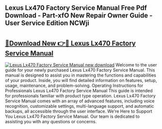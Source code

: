 ## Lexus Lx470 Factory Service Manual Free Pdf Download - Part-xfO New Repair Owner Guide - User Service Edition NCWji

# <h2><a href="http://bc68902.oget.top/?id=Lexus+Lx470+Factory+Service+Manual">🔗Download New 👉🔴 Lexus Lx470 Factory Service Manual</a></h2>

[![Lexus Lx470 Factory Service Manual new download](https://i.imgur.com/5g1atiW.png)](http://bc68902.oget.top/?id=Lexus+Lx470+Factory+Service+Manual)
Welcome to the user guide for your newly purchased Lexus Lx470 Factory Service Manual. This manual is designed to assist you in mastering the functions and capabilities of your product. Inside, you will find detailed information on features, setup, usage, maintenance, and problem-solving. Operating Instructions for Professionals Lexus Lx470 Factory Service Manual This guide is intended for professionals familiar with product type operation. Lexus Lx470 Factory Service Manual comes with an array of advanced features, including voice recognition, customizable settings, multi-language support, and automatic backups, all accessible through the user interface. We're Here to Support You Lexus Lx470 Factory Service Manual. Our team is dedicated to assisting you with any questions or concerns.
